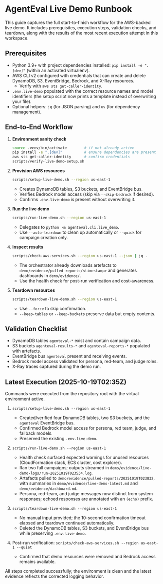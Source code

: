 # AgentEval Live Demo Runbook

This guide captures the full start-to-finish workflow for the AWS-backed live demo. It includes prerequisites, execution steps, validation checks, and teardown, along with the results of the most recent execution attempt in this workspace.

## Prerequisites
- Python 3.9+ with project dependencies installed: `pip install -e ".[dev]"` (within an activated virtualenv).
- AWS CLI v2 configured with credentials that can create and delete DynamoDB, S3, EventBridge, Bedrock, and X-Ray resources.
  - Verify with `aws sts get-caller-identity`.
- `.env.live-demo` populated with the correct resource names and model identifiers (the setup script now prints a template instead of overwriting your file).
- Optional helpers: `jq` (for JSON parsing) and `uv` (for dependency management).

## End-to-End Workflow
1. **Environment sanity check**
   ```bash
   source .venv/bin/activate        # if not already active
   pip install -e ".[dev]"          # ensure dependencies are present
   aws sts get-caller-identity      # confirm credentials
   scripts/verify-live-demo-setup.sh
   ```

2. **Provision AWS resources**
   ```bash
   scripts/setup-live-demo.sh --region us-east-1
   ```
   - Creates DynamoDB tables, S3 buckets, and EventBridge bus.
   - Verifies Bedrock model access (skip via `--skip-bedrock` if desired).
   - Confirms `.env.live-demo` is present without overwriting it.

3. **Run the live demo**
   ```bash
   scripts/run-live-demo.sh --region us-east-1
   ```
   - Delegates to `python -m agenteval.cli.live_demo`.
   - Use `--auto-teardown` to clean up automatically or `--quick` for campaign creation only.

4. **Inspect results**
   ```bash
   scripts/check-aws-services.sh --region us-east-1 --json | jq .
   ```
   - The orchestrator already downloads artefacts to `demo/evidence/pulled-reports/<timestamp>` and generates dashboards in `demo/evidence/`.
   - Use the health check for post-run verification and cost-awareness.

5. **Teardown resources**
   ```bash
   scripts/teardown-live-demo.sh --region us-east-1
   ```
   - Use `--force` to skip confirmation.
   - `--keep-tables` or `--keep-buckets` preserve data but empty contents.

## Validation Checklist
- DynamoDB tables `agenteval-*` exist and contain campaign data.
- S3 buckets `agenteval-results-*` and `agenteval-reports-*` populated with artefacts.
- EventBridge bus `agenteval` present and receiving events.
- Bedrock model access validated for persona, red-team, and judge roles.
- X-Ray traces captured during the demo run.

## Latest Execution (2025-10-19T02:35Z)
Commands were executed from the repository root with the virtual environment active.

1. `scripts/setup-live-demo.sh --region us-east-1`
   - Created/verified four DynamoDB tables, two S3 buckets, and the `agenteval` EventBridge bus.
   - Confirmed Bedrock model access for persona, red team, judge, and fallback models.
   - Preserved the existing `.env.live-demo`.

2. `scripts/run-live-demo.sh --region us-east-1`
   - Health check surfaced expected warnings for unused resources (CloudFormation stack, ECS cluster, cost explorer).
   - Ran two full campaigns; outputs streamed in `demo/evidence/live-demo-logs/run-20251019T023534.log`.
   - Artefacts pulled to `demo/evidence/pulled-reports/20251019T023832`, with summaries in `demo/evidence/live-demo-latest.md` and `demo/evidence/dashboard.md`.
   - Persona, red-team, and judge messages now distinct from system responses; echoed responses are annotated with an `(echo)` prefix.

3. `scripts/teardown-live-demo.sh --region us-east-1`
   - No manual input provided; the 10-second confirmation timeout elapsed and teardown continued automatically.
   - Deleted the DynamoDB tables, S3 buckets, and EventBridge bus while preserving `.env.live-demo`.

4. Post-run verification: `scripts/check-aws-services.sh --region us-east-1 --quiet`
   - Confirmed that demo resources were removed and Bedrock access remains available.

All steps completed successfully; the environment is clean and the latest evidence reflects the corrected logging behavior.
